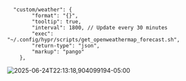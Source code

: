 ```jsonc

  "custom/weather": {
        "format": "{}",
        "tooltip": true,
        "interval": 1800, // Update every 30 minutes
        "exec": "~/.config/hypr/scripts/get_openweathermap_forecast.sh",
        "return-type": "json",
        "markup": "pango"
    },

```
![2025-06-24T22:13:18,904099194-05:00](https://github.com/user-attachments/assets/3b103291-e8fb-4ea5-b6fb-6c1eb2bf57a0)
